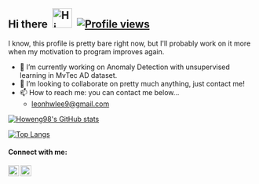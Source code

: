 ## Hi there&nbsp;&nbsp;[<img src="https://user-images.githubusercontent.com/1303154/88677602-1635ba80-d120-11ea-84d8-d263ba5fc3c0.gif" width="40px" alt="Hi there">](#)&nbsp;&nbsp;[![Profile views](https://komarev.com/ghpvc/?username=thealiendrew&color=brightgreen)](#)

I know, this profile is pretty bare right now, but I'll probably work on it more when my motivation to program improves again.

- 🔭 I’m currently working on Anomaly Detection with unsupervised learning in MvTec AD dataset.
- 👯 I’m looking to collaborate on pretty much anything, just contact me!
- 📫 How to reach me: you can contact me below...
  - leonhwlee9@gmail.com


[![Howeng98's GitHub stats](https://github-readme-stats.vercel.app/api?username=howeng98&custom_title=howeng98%27s%20GitHub%20Stats&show_icons=true&theme=synthwave)](#)


[![Top Langs](https://github-readme-stats.vercel.app/api/top-langs/?username=howeng98&exclude_repo=minecraft-classic&langs_count=10&layout=compact&theme=shades-of-purple)](#)


#### Connect with me:

[<img align="left" alt="codeSTACKr | Facebook" width="22px" src="https://cdn.jsdelivr.net/npm/simple-icons@v3/icons/facebook.svg" />](https://www.facebook.com/profile.php?id=100004849715620)
[<img align="left" alt="codeSTACKr | LinkedIn" width="22px" src="https://cdn.jsdelivr.net/npm/simple-icons@v3/icons/linkedin.svg" />](https://www.linkedin.com/in/ho-weng-lee-807749201/)
